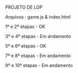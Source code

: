 PROJETO DE LOP

Arquivos : game.js & index.html

1º e 2º etapas - OK

3º e 4º etapas - Em andamento

5º e 6º etapas - OK

7º e 8º etapas - Em andamento

9º e 10º etapas - Em andamento

